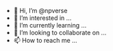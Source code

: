 - 👋 Hi, I’m @npverse
- 👀 I’m interested in ...
- 🌱 I’m currently learning ...
- 💞️ I’m looking to collaborate on ...
- 📫 How to reach me ...

<!---
npverse/npverse is a ✨ special ✨ repository because its `README.md` (this file) appears on your GitHub profile.
You can click the Preview link to take a look at your changes.
--->
